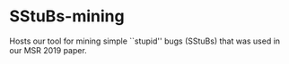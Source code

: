 # SStuBs-mining
Hosts our tool for mining simple ``stupid'' bugs (SStuBs) that was used in our MSR 2019 paper.
